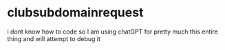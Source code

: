 # clubsubdomainrequest
i dont know how to code so I am using chatGPT for pretty much this entire thing and will attempt to debug it
